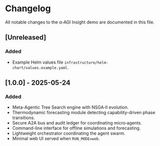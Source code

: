 # Changelog

All notable changes to the α‑AGI Insight demo are documented in this file.

## [Unreleased]
### Added
- Example Helm values file `infrastructure/helm-chart/values.example.yaml`.

<!-- Template for future entries
## [VERSION] - YYYY-MM-DD
### Added
- 
### Changed
- 
### Fixed
- 
-->

## [1.0.0] - 2025-05-24
### Added
- Meta-Agentic Tree Search engine with NSGA‑II evolution.
- Thermodynamic forecasting module detecting capability-driven phase transitions.
- Secure A2A bus and audit ledger for coordinating micro‑agents.
- Command-line interface for offline simulations and forecasting.
- Lightweight orchestrator coordinating the agent swarm.
- Minimal web UI served when `RUN_MODE=web`.
